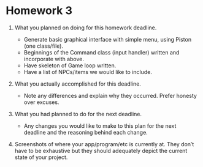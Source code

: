 # Homework 3


1. What you planned on doing for this homework deadline.
    - Generate basic graphical interface with simple menu, using Piston (one class/file).
    - Beginnings of the Command class (input handler) written and incorporate with above.
    - Have skeleton of Game loop written.
    - Have a list of NPCs/items we would like to include.

2. What you actually accomplished for this deadline.
    - Note any differences and explain why they occurred. Prefer honesty over excuses.

3. What you had planned to do for the next deadline.
    - Any changes you would like to make to this plan for the next deadline and the reasoning behind each change.

4. Screenshots of where your app/program/etc is currently at. They don’t have to be exhaustive but they should adequately depict the current state of your project.
